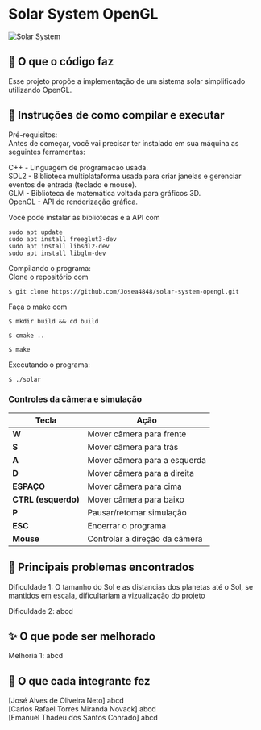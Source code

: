 # Solar System OpenGL

![Solar System](link_da_imagem)

## 📝 O que o código faz

Esse projeto propõe a implementação de um sistema solar simplificado utilizando OpenGL.

## 🚀 Instruções de como compilar e executar

Pré-requisitos:  
Antes de começar, você vai precisar ter instalado em sua máquina as seguintes ferramentas:

C++     - Linguagem de programacao usada.  
SDL2    - Biblioteca multiplataforma usada para criar janelas e gerenciar eventos de entrada (teclado e mouse).  
GLM     - Biblioteca de matemática voltada para gráficos 3D.  
OpenGL  - API de renderização gráfica.  

Você pode instalar as bibliotecas e a API com
```
sudo apt update
sudo apt install freeglut3-dev
sudo apt install libsdl2-dev
sudo apt install libglm-dev
```

Compilando o programa:  
Clone o repositório com

```
$ git clone https://github.com/Josea4848/solar-system-opengl.git
```
Faça o make com
```
$ mkdir build && cd build
```
```
$ cmake ..
```
```
$ make
```
Executando o programa:
```
$ ./solar
```

### Controles da câmera e simulação

| Tecla               | Ação                          |
| ------------------- | ----------------------------- |
| **W**               | Mover câmera para frente      |
| **S**               | Mover câmera para trás        |
| **A**               | Mover câmera para a esquerda  |
| **D**               | Mover câmera para a direita   |
| **ESPAÇO**          | Mover câmera para cima        |
| **CTRL (esquerdo)** | Mover câmera para baixo       |
| **P**               | Pausar/retomar simulação      |
| **ESC**             | Encerrar o programa           |
| **Mouse**           | Controlar a direção da câmera |

## 🚨 Principais problemas encontrados

Dificuldade 1: O tamanho do Sol e as distancias dos planetas até o Sol, se mantidos em escala, dificultariam a vizualização do projeto

Dificuldade 2: abcd

## ✨ O que pode ser melhorado

Melhoria 1: abcd

## 👥 O que cada integrante fez

[José Alves de Oliveira Neto]	        abcd  
[Carlos Rafael Torres Miranda Novack]   abcd  
[Emanuel Thadeu dos Santos Conrado]	    abcd

